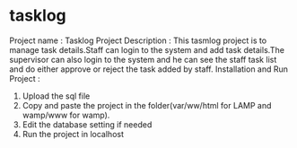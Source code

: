 # tasklog
Project name : Tasklog
Project Description : This tasmlog project is to manage task details.Staff can login to the system and add task details.The supervisor can also login to the system and
he can see the staff task list and do either approve or reject the task added by staff.
Installation and Run Project : 
1. Upload the sql file
2. Copy and paste the project in the folder(var/ww/html for LAMP and wamp/www for wamp).
3. Edit the database setting if needed
3. Run the project in localhost
